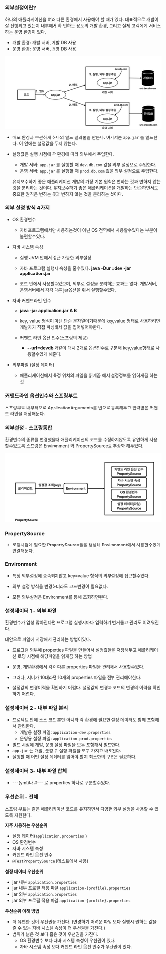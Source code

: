 ### 외부설정이란?
하나의 애플리케이션을 여러 다른 환경에서 사용해야 할 때가 있다. 대표적으로 개발이 잘 진행되고 있는지 내부에서 확
인하는 용도의 개발 환경, 그리고 실제 고객에게 서비스하는 운영 환경이 있다.

- 개발 환경: 개발 서버, 개발 DB 사용
- 운영 환경: 운영 서버, 운영 DB 사용


![](https://github.com/woongheo1/Springboot/blob/main/image/%E1%84%89%E1%85%A5%E1%86%AF%E1%84%8C%E1%85%A5%E1%86%BC%E1%84%80%E1%85%A1%E1%86%B9.png)
  
 - 배포 환경과 무관하게 하나의 빌드 결과물을 만든다. 여기서는 `app.jar` 를 빌드한다. 이 안에는 설정값을 두지 않는다.
- 설정값은 실행 시점에 각 환경에 따라 외부에서 주입한다.
    - 개발 서버: `app.jar` 를 실행할 때 `dev.db.com` 값을 외부 설정으로 주입한다.
    - 운영 서버: `app.jar` 를 실행할 때 `prod.db.com` 값을 외부 설정으로 주입한다.

  유지보수하기 좋은 애플리케이션 개발의 가장 기본 원칙은 변하는 것과 변하지 않는 것을 분리하는 것이다.
유지보수하기 좋은 애플리케이션을 개발하는 단순하면서도 중요한 원칙은 변하는 것과 변하지 않는 것을 분리하는 것이다.


### 외부 설정 방식 4가지

- OS 환경변수 
  - 자바프로그램에서만 사용하는것이 아닌 OS 전역에서 사용할수있다는 부분이 불편할수있다.
 
- 자바 시스템 속성
  - 실행 JVM 안에서 접근 가능한 외부설정
  
  - 자바 프로그램 실행시 속성을 줄수있다.
  **java -Durl=dev -jar application.jar**
  
  - 코드 안에서 사용할수있으며, 외부로 설정을 분리하는 효과는 없다. 개발서버, 운영서버에서 각각 다른 jar옵션을 줘서 실행할수있다.

- 자바 커맨드라인 인수
  - **java -jar application.jar A B**
  
  - key, value 형식이 아닌 단순 문자열이기때문에 key,value 형태로 사용하려면 개발자가 직접 파싱해서 값을 집어넣어야한다. 
  
  -  커맨드 라인 옵션 인수(스프링의 제공)
     - **--url=devdb** 와같이 대시 2개로 옵션인수로 구분해 key,value형태로 사용할수있게 해준다. 
  
- 외부파일 (설정 데이터) 
  - 애플리케이션에서 특정 위치의 파일을 읽게끔 해서  설정정보를 읽히게끔 하는것
 
### 커맨드라인 옵션인수와 스프링부트

스프링부트 내부적으로  ApplicationArguments를 빈으로 등록해두고 입력받은 커맨드 라인을 저장해둔다. 

### 외부설정 - 스프링통합
환경변수의 종류를 변경했을때 애플리케이션의 코드를 수정하지않도록 유연하게 사용할수있도록 스프링은 Environment 와 PropertySource로 추상화 해두었다.

![](https://github.com/woongheo1/Springboot/blob/main/image/%E1%84%89%E1%85%B3%E1%84%91%E1%85%B3%E1%84%85%E1%85%B5%E1%86%BC%E1%84%90%E1%85%A9%E1%86%BC%E1%84%92%E1%85%A1%E1%86%B8.png)


### PropertySource

- 로딩시점에 필요한 PropertySource들을 생성해 Environment에서 사용할수있게 연결해둔다.


### Environment

- 특정 외부설정에 종속되지않고 key=value 형식의 외부설정에 접근할수있다. 

- 외부 설정 방식을 변경하더라도 코드변경이 필요없다. 

- 모든 외부설정은 Environment를 통해 조회하면된다.


### 설정데이터 1 - 외부 파일

환경변수가 엄청 많아진다면 프로그램 실행시마다 입력하기 번거롭고 관리도 어려워진다.

대안으로 파일에 저장해서 관리하는 방법이있다.

- 프로그램 외부에 properties 파일을 만들어서 설정값들을 저장해두고 애플리케이션 로딩 시점에 해당파일을 읽게끔 하는 방법 

- 운영, 개발환경에서 각각 다른 properties 파일을 관리해서 사용할수있다.

- 그러나, 서버가 10대라면 10개의 properties 파일을 전부 관리해야한다. 

- 설정값의 변경이력을 확인하기 어렵다. 설정값의 변경과 코드의 변경의 이력을 확인하기 어렵다. 

### 설정데이터 2 - 내부 파일 분리 

- 프로젝트 안에 소스 코드 뿐만 아니라 각 환경에 필요한 설정 데이터도 함께 포함해서 관리한다.
    - 개발용 설정 파일: `application-dev.properties`
    - 운영용 설정 파일: `application-prod.properties`
- 빌드 시점에 개발, 운영 설정 파일을 모두 포함해서 빌드한다.
- `app.jar` 는 개발, 운영 두 설정 파일을 모두 가지고 배포된다.
-  실행할 때 어떤 설정 데이터를 읽어야 할지 최소한의 구분은 필요하다.

### 설정데이터 3- 내부 파일 합체

- ---(yml)나 #--- 로 properties 하나로 구분할수있다.

### 우선순위 - 전체
스프링 부트는 같은 애플리케이션 코드를 유지하면서 다양한 외부 설정을 사용할 수 있도록 지원한다.

**자주 사용하는 우선순위**
- 설정 데이터(`application.properties` )
- OS 환경변수
- 자바 시스템 속성
- 커맨드 라인 옵션 인수
- `@TestPropertySource` (테스트에서 사용)

**설정 데이터 우선순위**
- jar 내부 `application.properties`
- jar 내부 프로필 적용 파일 `application-{profile}.properties`
- jar 외부 `application.properties`
- jar 외부 프로필 적용 파일 `application-{profile}.properties`


**우선순위 이해 방법**

- 더 유연한 것이 우선권을 가진다. (변경하기 어려운 파일 보다 실행시 원하는 값을 줄 수 있는 자바 시스템
속성이 더 우선권을 가진다.)
- 범위가 넒은 것 보다 좁은 것이 우선권을 가진다.
  - OS 환경변수 보다 자바 시스템 속성이 우선권이 있다.
  - 자바 시스템 속성 보다 커맨드 라인 옵션 인수가 우선권이 있다.



















